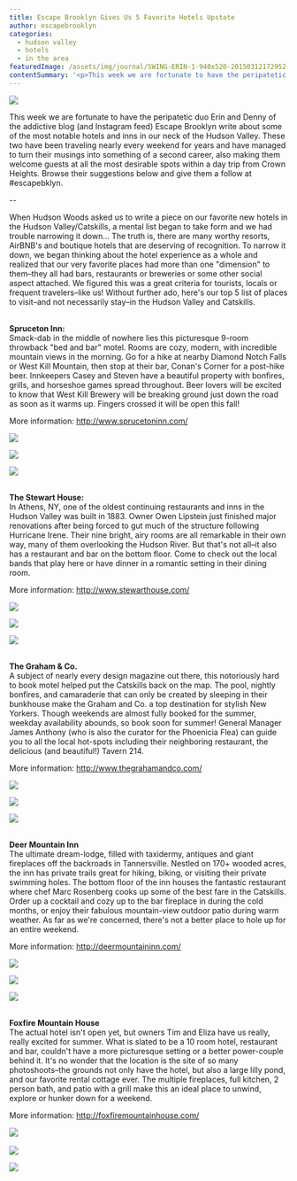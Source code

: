```yaml
---
title: Escape Brooklyn Gives Us 5 Favorite Hotels Upstate
author: escapebrooklyn
categories:
  - hudson valley
  - hotels
  - in the area
featuredImage: /assets/img/journal/SWING-ERIN-1-940x520-20150312172952-20150323164537.jpg
contentSummary: '<p>This week we are fortunate to have the peripatetic duo Erin and Denny of the addictive blog (and Instagram feed) Escape Brooklyn write about some of the most notable hotels and inns in our neck of the Hudson Valley.</p>'
---
```

<p><img src="http://hudsonwoods.com/assets/img/journal/resized/SWING-ERIN-1-940x520-20150312172952.jpg"></p><p>This week we are fortunate to have the peripatetic duo Erin and Denny of the addictive blog (and Instagram feed) Escape Brooklyn write about some of the most notable hotels and inns in our neck of the Hudson Valley. These two have been traveling nearly every weekend for years and have managed to turn their musings into something of a second career, also making them welcome guests at all the most desirable spots within a day trip from Crown Heights. Browse their suggestions below and give them a follow at #escapebklyn.</p><p>--</p><p>When Hudson Woods asked us to write a piece on our favorite new hotels in the Hudson Valley/Catskills, a mental list began to take form and we had trouble narrowing it down… The truth is, there are many worthy resorts, AirBNB's and boutique hotels that are deserving of recognition. To narrow it down, we began thinking about the hotel experience as a whole and realized that our very favorite places had more than one "dimension" to them–they all had bars, restaurants or breweries or some other social aspect attached. We figured this was a great criteria for tourists, locals or frequent travelers–like us! Without further ado, here's our top 5 list of places to visit–and not necessarily stay–in the Hudson Valley and Catskills.<br><br></p><p><b>Spruceton Inn:</b><br>Smack-dab in the middle of nowhere lies this picturesque 9-room throwback "bed and bar" motel. Rooms are cozy, modern, with incredible mountain views in the morning. Go for a hike at nearby Diamond Notch Falls or West Kill Mountain, then stop at their bar, Conan's Corner for a post-hike beer. Innkeepers Casey and Steven have a beautiful property with bonfires, grills, and horseshoe games spread throughout. Beer lovers will be excited to know that West Kill Brewery<http:></http:> will be breaking ground just down the road as soon as it warms up. Fingers crossed it will be open this fall!</p><p>More information: <a href="http://www.sprucetoninn.com/">http://www.sprucetoninn.com/</a></p><p><img src="http://hudsonwoods.com/assets/img/journal/resized/OUTSIDE-LOOKING-DOWN-940x520.jpg"><br></p><p><img src="http://hudsonwoods.com/assets/img/journal/resized/CHECK-IN-WITH-MAP.jpg"></p><p><img src="http://hudsonwoods.com/assets/img/journal/resized/OUTSIDE-FROM-AFAR-WITH-FLOWERS-940x520-20150312134904.jpg"></p><p><br><b>The Stewart House:</b><br>In Athens, NY, one of the oldest continuing restaurants and inns in the Hudson Valley was built in 1883. Owner Owen Lipstein just finished major renovations after being forced to gut much of the structure following Hurricane Irene. Their nine bright, airy rooms are all remarkable in their own way, many of them overlooking the Hudson River. But that's not all–it also has a restaurant and bar on the bottom floor. Come to check out the local bands that play here or have dinner in a romantic setting in their dining room.</p><p>More information: <a href="http://www.stewarthouse.com/">http://www.stewarthouse.com/</a></p><p><img src="http://hudsonwoods.com/assets/img/journal/resized/restuarant-at-night.jpg"></p><p><img src="http://hudsonwoods.com/assets/img/journal/resized/room-stewart.jpg"></p><p><img src="http://hudsonwoods.com/assets/img/journal/resized/stewart-common-space.jpg"></p><p><br><b>The Graham &amp; Co.</b><br>A subject of nearly every design magazine out there, this notoriously hard to book motel helped put the Catskills back on the map. The pool, nightly bonfires, and camaraderie that can only be created by sleeping in their bunkhouse make the Graham and Co. a top destination for stylish New Yorkers. Though weekends are almost fully booked for the summer, weekday availability abounds, so book soon for summer! General Manager James Anthony (who is also the curator for the Phoenicia Flea<http:></http:>) can guide you to all the local hot-spots including their neighboring restaurant, the delicious (and beautiful!) Tavern 214<http:></http:>.</p><p>More information: <a href="http://www.thegrahamandco.com/">http://www.thegrahamandco.com/</a></p><p><img src="http://hudsonwoods.com/assets/img/journal/resized/graham-sign-940x520.jpg"></p><p><img src="http://hudsonwoods.com/assets/img/journal/resized/new-room-940x520.jpg"></p><p><img src="http://hudsonwoods.com/assets/img/journal/resized/graham-pool-940x520.jpg"></p><p><a href="http://www.thegrahamandco.com/"></a><br><b>Deer Mountain Inn</b><br>The ultimate dream-lodge, filled with taxidermy, antiques and giant fireplaces off the backroads in Tannersville. Nestled on 170+ wooded acres, the inn has private trails great for hiking, biking, or visiting their private swimming holes. The bottom floor of the inn houses the fantastic restaurant where chef Marc Rosenberg cooks up some of the best fare in the Catskills. Order up a cocktail and cozy up to the bar fireplace in during the cold months, or enjoy their fabulous mountain-view outdoor patio during warm weather. As far as we're concerned, there's not a better place to hole up for an entire weekend.</p><p>More information: <a href="http://deermountaininn.com/">http://deermountaininn.com/</a></p><p><img src="http://hudsonwoods.com/assets/img/journal/resized/deer-mountain-entrance-940x520.jpg"></p><p><img src="http://hudsonwoods.com/assets/img/journal/resized/whole-room-erin-tub-940x520.jpg"></p><p><img src="http://hudsonwoods.com/assets/img/journal/resized/restaurant-chandeliers-940x520.jpg"></p><p><br><b>Foxfire Mountain House</b><br>The actual hotel isn't open yet, but owners Tim and Eliza have us really, really excited for summer. What is slated to be a 10 room hotel, restaurant and bar, couldn't have a more picturesque setting or a better power-couple behind it. It's no wonder that the location is the site of so many photoshoots–the grounds not only have the hotel, but also a large lilly pond, and our favorite rental cottage ever. The multiple fireplaces, full kitchen, 2 person bath, and patio with a grill make this an ideal place to unwind, explore or hunker down for a weekend.<br></p><p>More information: <a href="http://foxfiremountainhouse.com/">http://foxfiremountainhouse.com/</a></p><p><img src="http://hudsonwoods.com/assets/img/journal/resized/FF-INTERIOR-LOBBY-940x520.jpg"><br><br><img src="http://hudsonwoods.com/assets/img/journal/resized/FF-INTERIOR-LOVELY-940x520.jpg"></p><p><img src="http://hudsonwoods.com/assets/img/journal/resized/FF-BEDROOM-3-940x520.jpg"></p>